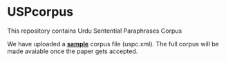 # USPcorpus

This repository contains Urdu Sentential Paraphrases Corpus

We have uploaded a <u><b>sample</b></u> corpus file (uspc.xml). The full corpus will be made avaiable once the paper gets accepted.
